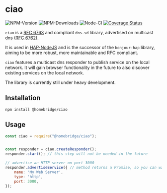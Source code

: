 # ciao

![NPM-Version](https://badgen.net/npm/v/@homebridge/ciao)
![NPM-Downloads](https://badgen.net/npm/dt/@homebridge/ciao)
![Node-CI](https://github.com/homebridge/ciao/workflows/Node-CI/badge.svg)
[![Coverage Status](https://coveralls.io/repos/github/homebridge/ciao/badge.svg?branch=master)](https://coveralls.io/github/homebridge/ciao?branch=master)

`ciao` is a [RFC 6763](https://tools.ietf.org/html/rfc6763) and compliant `dns-sd` library,
advertised on multicast dns ([RFC 6762](https://tools.ietf.org/html/rfc6762#section-8)).

It is used in [HAP-NodeJS](https://github.com/homebridge/HAP-NodeJS) and is the successor of the `bonjour-hap` library, 
aiming to be more robust, more maintainable and RFC compliant.

`ciao` features a multicast dns responder to publish service on the local network.
It will gain browser functionality in the future to also discover existing services on the local network.  

The library is currently still under heavy development.

## Installation

```
npm install @homebridge/ciao
```

## Usage

```js
const ciao = require("@homebridge/ciao");


const responder = ciao.createResponder();
responder.start(); // this step will not be needed in the future

// advertise an HTTP server on port 3000
responder.advertiseService({ // method returns a Promise, so you can wait until it is published
    name: 'My Web Server',
    type: 'http',
    port: 3000,
});
```

